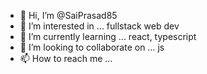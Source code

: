 - 👋 Hi, I’m @SaiPrasad85
- 👀 I’m interested in ... fullstack web dev
- 🌱 I’m currently learning ... react, typescript
- 💞️ I’m looking to collaborate on ... js
- 📫 How to reach me ...

<!---
SaiPrasad85/SaiPrasad85 is a ✨ special ✨ repository because its `README.md` (this file) appears on your GitHub profile.
You can click the Preview link to take a look at your changes.
--->
